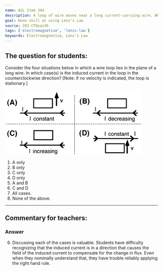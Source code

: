 ```yaml
---
name: A2L Item 244
description: A loop of wire moves near a long current-carrying wire. When is the current in the loop clockwise?
goal: Hone skill at using Lenz's Law
source: 283-CTQsas36
tags: ['electromagnetism', 'lenzs-law']
keywords: Electromagnetism, Lenz's Law
---
```


## The question for students:

Consider the four situations below in which a wire loop lies in the
plane of a long wire. In which case(s) is the induced current in the
loop in the counterclockwise direction? [Note: if no velocity is
indicated, the loop is stationary.]

![Item244_fig1.gif](../images/Item244_fig1.gif)

1. A only
2. B only
3. C only
4. D only
5. A and B
6. C and D
7. All cases.
8. None of the above.


<hr/>

## Commentary for teachers:

### Answer

6. Discussing each of the cases is valuable. Students have difficulty
recognizing that the induced current is in a direction that causes the
field of the induced current to compensate for the change in flux. Even
when they nominally understand that, they have trouble reliably applying
the right hand rule.
